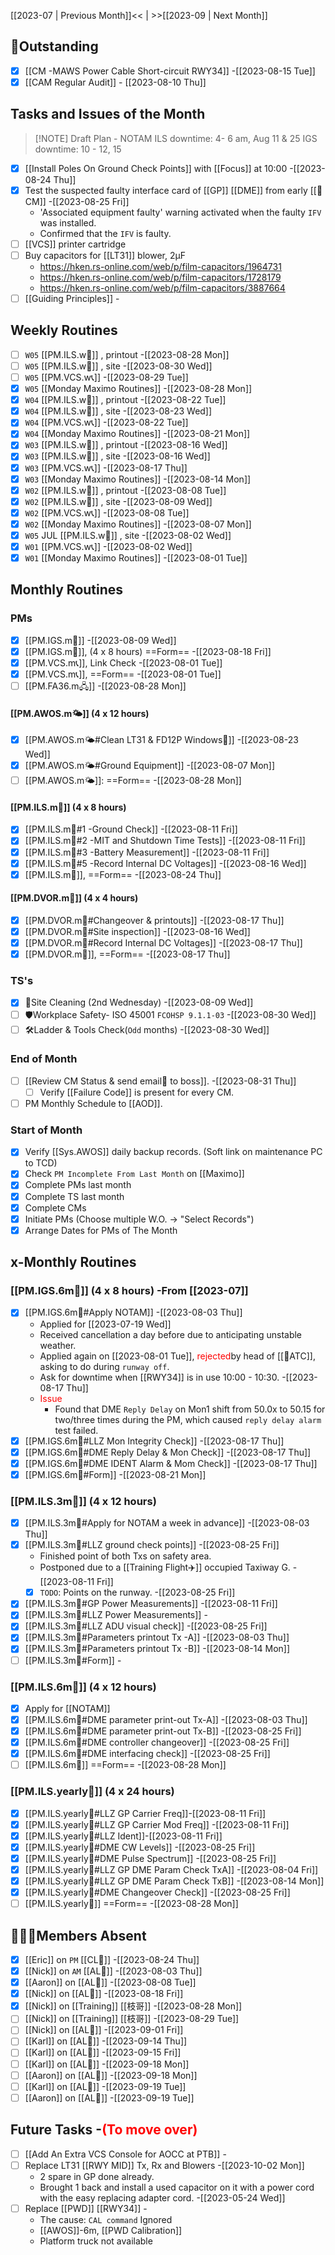 [[2023-07 | Previous Month]]<< | >>[[2023-09 | Next Month]]
## 📌Outstanding
- [x] [[CM -MAWS Power Cable Short-circuit RWY34]] -[[2023-08-15 Tue]]
- [x] [[CAM Regular Audit]] - [[2023-08-10 Thu]]
## Tasks and Issues of the Month
> [!NOTE] Draft Plan - NOTAM
> ILS downtime: 4- 6 am, Aug 11 & 25
> IGS downtime: 10 - 12, 15
- [x] [[Install Poles On Ground Check Points]] with [[Focus]] at 10:00 -[[2023-08-24 Thu]]
- [x] Test the suspected faulty interface card of [[GP]] [[DME]] from early [[🐞CM]] -[[2023-08-25 Fri]]
	- 'Associated equipment faulty' warning activated when the faulty `IFV` was installed.
	- Confirmed that the `IFV` is faulty.
- [ ] [[VCS]] printer cartridge 
- [ ] Buy capacitors for [[LT31]] blower, 2μF 
	- https://hken.rs-online.com/web/p/film-capacitors/1964731
	- https://hken.rs-online.com/web/p/film-capacitors/1728179
	- https://hken.rs-online.com/web/p/film-capacitors/3887664
- [ ] [[Guiding Principles]] -
## Weekly Routines
- [ ] `W05` [[PM.ILS.w🛬]] , printout -[[2023-08-28 Mon]]
- [ ] `W05` [[PM.ILS.w🛬]] , site -[[2023-08-30 Wed]]
- [ ] `W05` [[PM.VCS.w📞]] -[[2023-08-29 Tue]]
- [x] `W05` [[Monday Maximo Routines]] -[[2023-08-28 Mon]]
- [x] `W04` [[PM.ILS.w🛬]] , printout -[[2023-08-22 Tue]]
- [x] `W04` [[PM.ILS.w🛬]] , site -[[2023-08-23 Wed]]
- [x] `W04` [[PM.VCS.w📞]] -[[2023-08-22 Tue]]
- [x] `W04` [[Monday Maximo Routines]] -[[2023-08-21 Mon]]
- [x] `W03` [[PM.ILS.w🛬]] , printout -[[2023-08-16 Wed]]
- [x] `W03` [[PM.ILS.w🛬]] , site -[[2023-08-16 Wed]]
- [x] `W03` [[PM.VCS.w📞]] -[[2023-08-17 Thu]]
- [x] `W03` [[Monday Maximo Routines]] -[[2023-08-14 Mon]]
- [x] `W02` [[PM.ILS.w🛬]] , printout -[[2023-08-08 Tue]]
- [x] `W02` [[PM.ILS.w🛬]] , site -[[2023-08-09 Wed]]
- [x] `W02` [[PM.VCS.w📞]] -[[2023-08-08 Tue]]
- [x] `W02` [[Monday Maximo Routines]] -[[2023-08-07 Mon]]
- [x] `W05` JUL [[PM.ILS.w🛬]] , site -[[2023-08-02 Wed]]
- [x] `W01` [[PM.VCS.w📞]] -[[2023-08-02 Wed]]
- [x] `W01` [[Monday Maximo Routines]] -[[2023-08-01 Tue]]
## Monthly Routines
### PMs
- [x] [[PM.IGS.m🛫]] -[[2023-08-09 Wed]]
- [x] [[PM.IGS.m🛫]], (4 x 8 hours)  ==Form== -[[2023-08-18 Fri]]
- [x] [[PM.VCS.m📞]], Link Check -[[2023-08-01 Tue]]
- [x] [[PM.VCS.m📞]], ==Form== -[[2023-08-01 Tue]]
- [ ] [[PM.FA36.m🖧]] -[[2023-08-28 Mon]]
#### [[PM.AWOS.m🌤️]] (4 x 12 hours)
- [x] [[PM.AWOS.m🌤️#Clean LT31 & FD12P Windows🚚]] -[[2023-08-23 Wed]]
- [x] [[PM.AWOS.m🌤️#Ground Equipment]] -[[2023-08-07 Mon]]
- [ ] [[PM.AWOS.m🌤️]]:  ==Form== -[[2023-08-28 Mon]]
#### [[PM.ILS.m🛬]] (4 x 8 hours)
- [x] [[PM.ILS.m🛬#1 -Ground Check]] -[[2023-08-11 Fri]]
- [x] [[PM.ILS.m🛬#2 -MIT and Shutdown Time Tests]] -[[2023-08-11 Fri]]
- [x] [[PM.ILS.m🛬#3 -Battery Measurement]] -[[2023-08-11 Fri]]
- [x] [[PM.ILS.m🛬#5 -Record Internal DC Voltages]] -[[2023-08-16 Wed]]
- [x] [[PM.ILS.m🛬]],  ==Form== -[[2023-08-24 Thu]]
#### [[PM.DVOR.m🧭]] (4 x 4 hours)
- [x] [[PM.DVOR.m🧭#Changeover & printouts]] -[[2023-08-17 Thu]]
- [x] [[PM.DVOR.m🧭#Site inspection]] -[[2023-08-16 Wed]]
- [x] [[PM.DVOR.m🧭#Record Internal DC Voltages]] -[[2023-08-17 Thu]]
- [x] [[PM.DVOR.m🧭]], ==Form== -[[2023-08-17 Thu]]
### TS's
- [x] 🧹Site Cleaning (2nd Wednesday) -[[2023-08-09 Wed]]
- [ ] 🛡️Workplace Safety- ISO 45001 `FCOHSP 9.1.1-03` -[[2023-08-30 Wed]]
- [ ] 🛠️Ladder & Tools Check(`Odd` months) -[[2023-08-30 Wed]]
### End of Month
- [ ] [[Review CM Status & send email📧 to boss]]. -[[2023-08-31 Thu]]
	- [ ] Verify [[Failure Code]] is present for every CM.
- [ ] PM Monthly Schedule to [[AOD]].
### Start of Month
- [x] Verify [[Sys.AWOS]] daily backup records. (Soft link on maintenance PC to TCD)
- [x] Check `PM Incomplete From Last Month` on [[Maximo]]
- [x] Complete PMs last month
- [x] Complete TS last month
- [x] Complete CMs
- [x] Initiate PMs (Choose multiple W.O. -> "Select Records")
- [x] Arrange Dates for PMs of The Month
## x-Monthly Routines
### [[PM.IGS.6m🛫]] (4 x 8 hours) -From [[2023-07]]
- [x] [[PM.IGS.6m🛫#Apply NOTAM]] -[[2023-08-03 Thu]]
	- Applied for [[2023-07-19 Wed]] 
	- Received cancellation a day before due to anticipating unstable weather.
	- Applied again on [[2023-08-01 Tue]], <span style='color: red'>rejected</span>by head of [[🗼ATC]], asking to do during `runway off`.
    - Ask for downtime when [[RWY34]] is in use 10:00 - 10:30. -[[2023-08-17 Thu]]
	- <span style='color: red'>Issue</span>
		- Found that DME `Reply Delay` on Mon1 shift from 50.0x to 50.15 for two/three times during the PM, which caused `reply delay alarm` test failed.
- [x] [[PM.IGS.6m🛫#LLZ Mon Integrity Check]] -[[2023-08-17 Thu]]
- [x] [[PM.IGS.6m🛫#DME Reply Delay & Mon Check]] -[[2023-08-17 Thu]]
- [x] [[PM.IGS.6m🛫#DME IDENT Alarm & Mom Check]] -[[2023-08-17 Thu]]
- [x] [[PM.IGS.6m🛫#Form]] -[[2023-08-21 Mon]]
###  [[PM.ILS.3m🛬]] (4 x 12 hours)
- [x] [[PM.ILS.3m🛬#Apply for NOTAM a week in advance]] -[[2023-08-03 Thu]]
- [x] [[PM.ILS.3m🛬#LLZ ground check points]] -[[2023-08-25 Fri]]
	- Finished point of both Txs on safety area.
	- Postponed due to a [[Training Flight✈️]] occupied Taxiway G. -[[2023-08-11 Fri]]
	 - [x] `TODO`: Points on the runway. -[[2023-08-25 Fri]]
- [x]  [[PM.ILS.3m🛬#GP Power Measurements]] -[[2023-08-11 Fri]]
- [x] [[PM.ILS.3m🛬#LLZ Power Measurements]] -
- [x] [[PM.ILS.3m🛬#LLZ ADU visual check]] -[[2023-08-25 Fri]]
- [x] [[PM.ILS.3m🛬#Parameters printout Tx -A]] -[[2023-08-03 Thu]]
- [x] [[PM.ILS.3m🛬#Parameters printout Tx -B]] -[[2023-08-14 Mon]]
- [ ] [[PM.ILS.3m🛬#Form]] -
### [[PM.ILS.6m🛬]] (4 x 12 hours)
- [x] Apply for [[NOTAM]]
- [x] [[PM.ILS.6m🛬#DME parameter print-out Tx-A]] -[[2023-08-03 Thu]]
- [x] [[PM.ILS.6m🛬#DME parameter print-out Tx-B]] -[[2023-08-25 Fri]]
- [x] [[PM.ILS.6m🛬#DME controller changeover]] -[[2023-08-25 Fri]]
- [x] [[PM.ILS.6m🛬#DME interfacing check]] -[[2023-08-25 Fri]]
- [ ] [[PM.ILS.6m🛬]] ==Form== -[[2023-08-28 Mon]]
### [[PM.ILS.yearly🛬]] (4 x 24 hours)
- [x] [[PM.ILS.yearly🛬#LLZ GP Carrier Freq]]-[[2023-08-11 Fri]]
- [x] [[PM.ILS.yearly🛬#LLZ GP Carrier Mod Freq]] -[[2023-08-11 Fri]]
- [x] [[PM.ILS.yearly🛬#LLZ Ident]]-[[2023-08-11 Fri]]
- [x] [[PM.ILS.yearly🛬#DME CW Levels]] -[[2023-08-25 Fri]]
- [x]  [[PM.ILS.yearly🛬#DME Pulse Spectrum]] -[[2023-08-25 Fri]]
- [x]  [[PM.ILS.yearly🛬#LLZ GP DME Param Check TxA]] -[[2023-08-04 Fri]]
- [x]  [[PM.ILS.yearly🛬#LLZ GP DME Param Check TxB]] -[[2023-08-14 Mon]]
- [x]  [[PM.ILS.yearly🛬#DME Changeover Check]] -[[2023-08-25 Fri]]
- [ ] [[PM.ILS.yearly🛬]] ==Form== -[[2023-08-28 Mon]]
## 👨‍👦‍👦Members Absent
- [x] [[Eric]] on `PM` [[CL🎉]] -[[2023-08-24 Thu]]
- [x] [[Nick]] on `AM` [[AL🎉]] -[[2023-08-03 Thu]]
- [x] [[Aaron]] on [[AL🎉]] -[[2023-08-08 Tue]]
- [x] [[Nick]] on [[AL🎉]] -[[2023-08-18 Fri]]
- [x] [[Nick]] on [[Training]] [[枝哥]] -[[2023-08-28 Mon]]
- [ ] [[Nick]] on [[Training]] [[枝哥]] -[[2023-08-29 Tue]]
- [ ] [[Nick]] on [[AL🎉]] -[[2023-09-01 Fri]]
- [ ] [[Karl]] on [[AL🎉]] -[[2023-09-14 Thu]]
- [ ] [[Karl]] on [[AL🎉]] -[[2023-09-15 Fri]]
- [ ] [[Karl]] on [[AL🎉]] -[[2023-09-18 Mon]]
- [ ] [[Aaron]] on [[AL🎉]] -[[2023-09-18 Mon]]
- [ ] [[Karl]] on [[AL🎉]] -[[2023-09-19 Tue]]
- [ ] [[Aaron]] on [[AL🎉]] -[[2023-09-19 Tue]]
## Future Tasks -<span style='color: red'>(To move over)</span>
- [ ] [[Add An Extra VCS Console for AOCC at PTB]] -
- [ ] Replace LT31 [[RWY MID]] Tx, Rx and Blowers -[[2023-10-02 Mon]]
	- 2 spare in GP done already. 
	- Brought 1 back and install a used capacitor on it with a power cord with the easy replacing adapter cord. -[[2023-05-24 Wed]]
- [ ] Replace [[PWD]] [[RWY34]] -
	- The cause: `CAL command` Ignored
	- [[AWOS]]-6m, [[PWD Calibration]]
	- Platform truck not available
